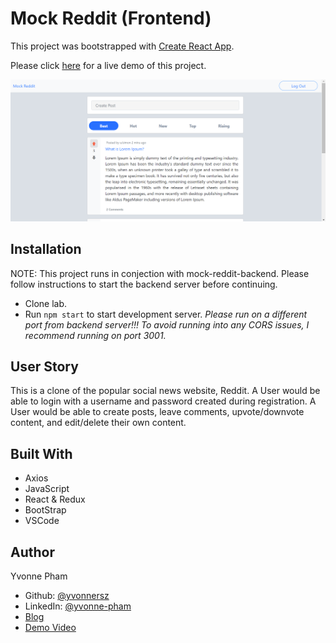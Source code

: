 # Mock Reddit (Frontend)

This project was bootstrapped with [Create React App](https://github.com/facebook/create-react-app).

Please click [here](https://mock-reddit-frontend.herokuapp.com/) for a live demo of this project.

![ScreenShot](https://github.com/yvonnersz/mock-reddit-frontend/blob/main/public/mock-reddit-home.png)

## Installation
NOTE: This project runs in conjection with mock-reddit-backend. Please follow instructions to start the backend server before continuing.

- Clone lab.
- Run `npm start` to start development server. *Please run on a different port from backend server!!! To avoid running into any CORS issues, I recommend running on port 3001.*

## User Story

This is a clone of the popular social news website, Reddit. A User would be able to login with a username and password created during registration. A User would be able to create posts, leave comments, upvote/downvote content, and edit/delete their own content.

## Built With

- Axios
- JavaScript
- React & Redux
- BootStrap
- VSCode

## Author

Yvonne Pham
- Github: [@yvonnersz](https://github.com/yvonnersz) 
- LinkedIn: [@yvonne-pham](https://www.linkedin.com/in/yvonne-pham/)
- [Blog](https://yvonnersz.github.io/react-redux_final_project)
- [Demo Video](https://youtu.be/7Tt5oDh2k74)